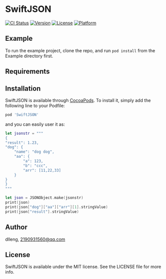 # SwiftJSON

[![CI Status](https://img.shields.io/travis/zhaoxin/SwiftJSON.svg?style=flat)](https://travis-ci.org/zhaoxin/SwiftJSON)
[![Version](https://img.shields.io/cocoapods/v/SwiftJSON.svg?style=flat)](https://cocoapods.org/pods/SwiftJSON)
[![License](https://img.shields.io/cocoapods/l/SwiftJSON.svg?style=flat)](https://cocoapods.org/pods/SwiftJSON)
[![Platform](https://img.shields.io/cocoapods/p/SwiftJSON.svg?style=flat)](https://cocoapods.org/pods/SwiftJSON)

## Example

To run the example project, clone the repo, and run `pod install` from the Example directory first.

## Requirements

## Installation

SwiftJSON is available through [CocoaPods](https://cocoapods.org). To install
it, simply add the following line to your Podfile:

```ruby
pod 'SwiftJSON'
```
and you can easily user it as:
```Swift
let jsonstr = """
{
"result": 1.23,
"dog": {
    "name": "dog dog",
    "aa": {
        "a": 123,
        "b": "ccc",
        "arr": [11,22,33]
    }
}
}
"""

let json = JSONObject.make(jsonstr)
print(json)
print(json["dog"]["aa"]["arr"][1].stringValue)
print(json["result"].stringValue)

```

## Author

dlleng, 2190931560@qq.com

## License

SwiftJSON is available under the MIT license. See the LICENSE file for more info.
